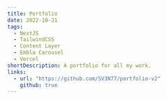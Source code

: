 ```yaml
---
title: Portfolio
date: 2022-10-21
tags:
  - NextJS
  - TailwindCSS
  - Content Layer
  - Embla Carousel
  - Vercel
shortDescription: A portfolio for all my work.
links:
  - url: "https://github.com/SV3N77/portfolio-v2"
    github: true
---
```

